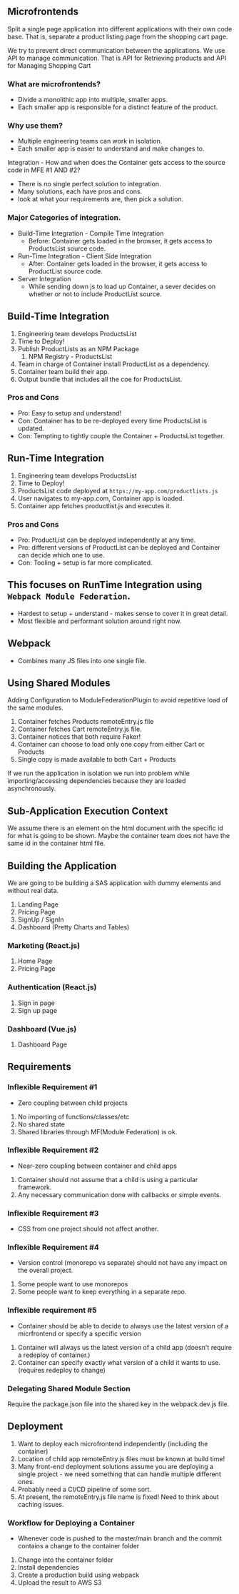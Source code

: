 ## Microfrontends

Split a single page application into different applications with their own code base. That is, separate a product listing page from the shopping cart page. 

We try to prevent direct communication between the applications. We use API to manage communication. That is API for Retrieving products and API for Managing Shopping Cart

### What are microfrontends?
* Divide a monolithic app into multiple, smaller apps.
* Each smaller app is responsible for a distinct feature of the product.

### Why use them?
* Multiple engineering teams can work in isolation.
* Each smaller app is easier to understand and make changes to.

Integration - How and when does the Container gets access to the source code in MFE #1 AND #2?
* There is no single perfect solution to integration.
* Many solutions, each have pros and cons.
* look at what your requirements are, then pick a solution.

### Major Categories of integration. 
* Build-Time Integration - Compile Time Integration 
    * Before: Container gets loaded in the browser, it gets access to ProductsList source code.
* Run-Time Integration - Client Side Integration
    * After: Container gets loaded in the browser, it gets access to ProductList source code.
* Server Integration
    * While sending down js to load up Container, a sever decides on whether or not to include ProductList source.

## Build-Time Integration
1. Engineering team develops ProductsList
2. Time to Deploy!
3. Publish ProductLists as an NPM Package
    1. NPM Registry - ProductsList
4. Team in charge of Container install ProductList as a dependency.
5. Container team build their app.
6. Output bundle that includes all the coe for ProductsList.

### Pros and Cons
* Pro: Easy to setup and understand!
* Con: Container has to be re-deployed every time ProductsList is updated.
* Con: Tempting to tightly couple the Container + ProductsList together.


## Run-Time Integration
1. Engineering team develops ProductsList
2. Time to Deploy!
3. ProductsList code deployed at `https://my-app.com/productlists.js`
4. User navigates to my-app.com, Container app is loaded.
5. Container app fetches productlist.js and executes it. 

### Pros and Cons
* Pro: ProductList can be deployed independently at any time.
* Pro: different versions of ProductList can be deployed and Container can decide which one to use.
* Con: Tooling + setup is far more complicated.

## This focuses on RunTime Integration using `Webpack Module Federation`.
* Hardest to setup + understand - makes sense to cover it in great detail.
* Most flexible and performant solution around right now. 

## Webpack
* Combines many JS files into one single file. 

## Using Shared Modules

Adding Configuration to ModuleFederationPlugin to avoid repetitive load of the same modules.

1. Container fetches Products remoteEntry.js file
2. Container fetches Cart remoteEntry.js file.
3. Container notices that both require Faker!
4. Container can choose to load only one copy from either Cart or Products
5. Single copy is made available to both Cart + Products

If we run the application in isolation we run into problem while importing/accessing dependencies because they are loaded asynchronously. 

## Sub-Application Execution Context

We assume there is an element on the html document with the specific id for what is going to be shown. Maybe the container team does not have the same id in the container html file. 

## Building the Application

We are going to be building a SAS application with dummy elements and without real data.

1. Landing Page
2. Pricing Page
3. SignUp / SignIn
4. Dashboard (Pretty Charts and Tables)

### Marketing (React.js)
1. Home Page 
2. Pricing Page

### Authentication (React.js)
1. Sign in page
2. Sign up page

### Dashboard (Vue.js)
1. Dashboard Page 

## Requirements

### Inflexible Requirement #1
* Zero coupling between child projects
1. No importing of functions/classes/etc
2. No shared state
3. Shared libraries through MF(Module Federation) is ok.

### Inflexible Requirement #2
* Near-zero coupling between container and child apps
1. Container should not assume that a child is using a particular framework.
2. Any necessary communication done with callbacks or simple events.

### Inflexible Requirement #3
* CSS from one project should not affect another.

### Inflexible Requirement #4
* Version control (monorepo vs separate) should not have any impact on the overall project.
1. Some people want to use monorepos
2. Some people want to keep everything in a separate repo.

### Inflexible requirement #5
* Container should be able to decide to always use the latest version of a micrfrontend or specify a specific version
1. Container will always us the latest version of a child app (doesn't require a redeploy of container.)
2. Container can specify exactly what version of a child it wants to use. (requires redeploy to change)

### Delegating Shared Module Section

Require the package.json file into the shared key in the webpack.dev.js file. 

## Deployment

1. Want to deploy each microfrontend independently (including the container)
2. Location of child app remoteEntry.js files must be known at build time!
3. Many front-end deployment solutions assume you are deploying a single project - we need something that can handle multiple different ones.
4. Probably need a CI/CD pipeline of some sort.
5. At present, the remoteEntry.js file name is fixed! Need to think about caching issues.

### Workflow for Deploying a Container
* Whenever code is pushed to the master/main branch and the commit contains a change to the container folder
1. Change into the container folder
2. Install dependencies
3. Create a production build using webpack
4. Upload the result to AWS S3




